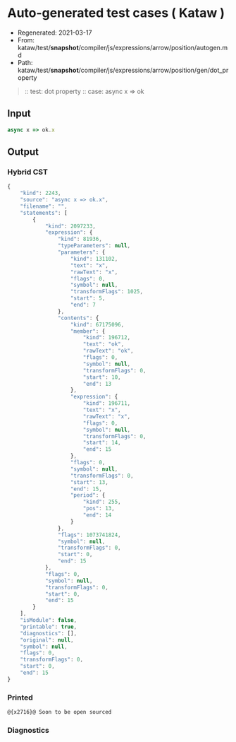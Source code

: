 # Auto-generated test cases ( Kataw )
- Regenerated: 2021-03-17
- From: kataw/test/__snapshot__/compiler/js/expressions/arrow/position/autogen.md
- Path: kataw/test/__snapshot__/compiler/js/expressions/arrow/position/gen/dot_property
> :: test: dot property
> :: case: async x => ok
## Input

`````js
async x => ok.x
`````

## Output

### Hybrid CST

```javascript
{
    "kind": 2243,
    "source": "async x => ok.x",
    "filename": "",
    "statements": [
        {
            "kind": 2097233,
            "expression": {
                "kind": 81936,
                "typeParameters": null,
                "parameters": {
                    "kind": 131102,
                    "text": "x",
                    "rawText": "x",
                    "flags": 0,
                    "symbol": null,
                    "transformFlags": 1025,
                    "start": 5,
                    "end": 7
                },
                "contents": {
                    "kind": 67175096,
                    "member": {
                        "kind": 196712,
                        "text": "ok",
                        "rawText": "ok",
                        "flags": 0,
                        "symbol": null,
                        "transformFlags": 0,
                        "start": 10,
                        "end": 13
                    },
                    "expression": {
                        "kind": 196711,
                        "text": "x",
                        "rawText": "x",
                        "flags": 0,
                        "symbol": null,
                        "transformFlags": 0,
                        "start": 14,
                        "end": 15
                    },
                    "flags": 0,
                    "symbol": null,
                    "transformFlags": 0,
                    "start": 13,
                    "end": 15,
                    "period": {
                        "kind": 255,
                        "pos": 13,
                        "end": 14
                    }
                },
                "flags": 1073741824,
                "symbol": null,
                "transformFlags": 0,
                "start": 0,
                "end": 15
            },
            "flags": 0,
            "symbol": null,
            "transformFlags": 0,
            "start": 0,
            "end": 15
        }
    ],
    "isModule": false,
    "printable": true,
    "diagnostics": [],
    "original": null,
    "symbol": null,
    "flags": 0,
    "transformFlags": 0,
    "start": 0,
    "end": 15
}
```

### Printed

```javascript
@{x2716}@ Soon to be open sourced
```

### Diagnostics

```javascript

```

